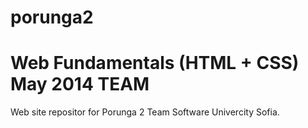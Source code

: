 porunga2
========

Web Fundamentals (HTML + CSS) May 2014 TEAM
========

Web site repositor for Porunga 2 Team Software Univercity Sofia. 
